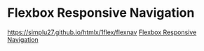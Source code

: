 # Flexbox Responsive Navigation
https://simplu27.github.io/htmlx/1flex/flexnav
[Flexbox Responsive Navigation](https://simplu27.github.io/htmlx/1flex/flexnav)
